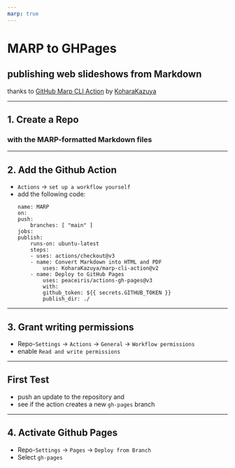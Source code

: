 ```yaml
---
marp: true
---
```


# MARP to GHPages
## publishing web slideshows from Markdown
thanks to [GitHub Marp CLI Action](https://github.com/marketplace/actions/marp-cli-action) by [KoharaKazuya](https://github.com/KoharaKazuya)

***
## 1. Create a Repo
### with the MARP-formatted Markdown files

***
## 2. Add the Github Action
- `Actions` → `set up a workflow yourself`
- add the following code:
    ```
    name: MARP
    on:   
    push:
        branches: [ "main" ]
    jobs:
    publish:
        runs-on: ubuntu-latest
        steps:
        - uses: actions/checkout@v3
        - name: Convert Markdown into HTML and PDF
            uses: KoharaKazuya/marp-cli-action@v2
        - name: Deploy to GitHub Pages
            uses: peaceiris/actions-gh-pages@v3
            with:
            github_token: ${{ secrets.GITHUB_TOKEN }}
            publish_dir: ./
    ```

***
## 3. Grant writing permissions
- Repo-`Settings` → `Actions` → `General` → `Workflow permissions`
- enable `Read and write permissions`

***
## First Test
- push an update to the repository and 
- see if the action creates a new `gh-pages` branch

***
## 4. Activate Github Pages
- Repo-`Settings` → `Pages` → `Deploy from Branch`
- Select `gh-pages`